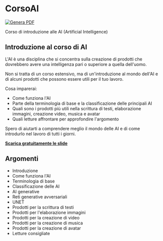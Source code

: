 # CorsoAI

[![Genera PDF](https://github.com/matteobaccan/CorsoAI/actions/workflows/generatepdf.yml/badge.svg)](https://github.com/matteobaccan/CorsoAI/actions/workflows/generatepdf.yml)

Corso di introduzione alle AI (Artificial Intelligence)

## Introduzione al corso di AI

L'AI è una disciplina che si concentra sulla creazione di prodotti che dovrebbero avere una intelligenza pari o superiore a quella dell'uomo.

Non si tratta di un corso estensivo, ma di un'introduzione al mondo dell'AI e di alcuni prodotti che possono essere utili per il tuo lavoro.

Cosa imparerai:

- Come funziona l'AI
- Parte della terminologia di base e la classificazione delle principali AI
- Quali sono i prodotti più utili nella scrittura di testi, elaborazione immagini, creazione video, musica e avatar
- Quali letture affrontare per approfondire l'argomento

Spero di aiutarti a comprendere meglio il mondo delle AI e di come introdurlo nel lavoro di tutti i giorni.

__[Scarica gratuitamente le slide](https://raw.githubusercontent.com/matteobaccan/CorsoAI/main/slide/Corso_AI.pdf)__

## Argomenti

- Introduzione
- Come funziona l'AI
- Terminologia di base
- Classificazione delle AI
- AI generative
- Reti generative avversariali
- UNET
- Prodotti per la scrittura di testi
- Prodotti per l'elaborazione immagini
- Prodotti per la creazione di video
- Prodotti per la creazione di musica
- Prodotti per la creazione di avatar
- Letture consigliate
